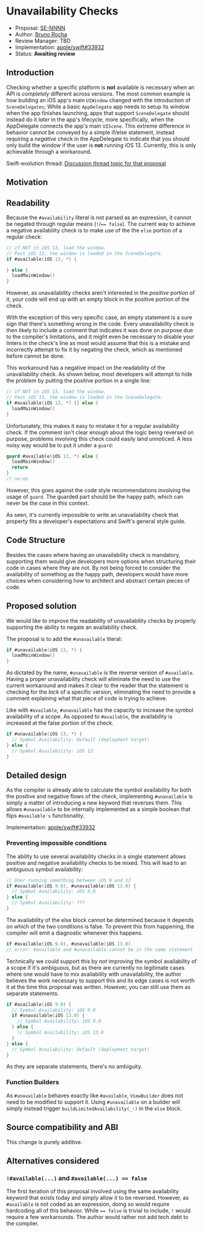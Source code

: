 # Unavailability Checks

* Proposal: [SE-NNNN](NNNN-negative-availability)
* Author: [Bruno Rocha](https://github.com/rockbruno)
* Review Manager: TBD
* Implementation: [apple/swift#33932](https://github.com/apple/swift/pull/33932)
* Status: **Awaiting review**

## Introduction

Checking whether a specific platform is **not** available is necessary when an API is *completely* different across versions. The most common example is how building an iOS app's main `UIWindow` changed with the introduction of `SceneDelegates`; While a basic `AppDelegate` app needs to setup its window when the app finishes launching, apps that support `SceneDelegate` should instead do it *later* in the app's lifecycle, more specifically, when the AppDelegate connects the app's main `UIScene`. This extreme difference in behavior cannot be conveyed by a simple if/else statement, instead requiring a *negative* check in the AppDelegate to indicate that you should only build the window if the user is **not** running iOS 13. Currently, this is only achievable through a workaround.

Swift-evolution thread: [Discussion thread topic for that proposal](https://forums.swift.org/t/support-negative-availability-literals/39946)

## Motivation

## Readability

Because the `#availability` literal is not parsed as an expression, it cannot be negated through regular means (`!`/`== false`). The current way to achieve a negative availability check is to make use of the the `else` portion of a regular check:

```swift
// if NOT in iOS 13, load the window.
// Post iOS 13, the window is loaded in the SceneDelegate.
if #available(iOS 13, *) {

} else {
  loadMainWindow()
}
```

However, as unavailability checks aren't interested in the *positive* portion of it, your code will end up with an empty block in the positive portion of the check.

With the exception of this very specific case, an empty statement is a sure sign that there's something wrong in the code. Every unavailability check is then likely to include a comment that indicates it was done on purpose due to the compiler's limitations, and it might even be necessary to disable your linters in the check's line as most would assume that this is a mistake and incorrectly attempt to fix it by negating the check, which as mentioned before cannot be done.

This workaround has a negative impact on the readability of the unavailability check. As shown below, most developers will attempt to hide the problem by putting the positive portion in a single line:

```swift
// if NOT in iOS 13, load the window.
// Post iOS 13, the window is loaded in the SceneDelegate.
if #available(iOS 13, *) {} else {
  loadMainWindow()
}
```

Unfortunately, this makes it easy to mistake it for a regular availability check. If the comment isn't clear enough about the logic being reversed on purpose, problems involving this check could easily land unnoticed. A less noisy way would be to put it under a `guard`:

```swift
guard #available(iOS 13, *) else {
  loadMainWindow()
  return
}
// no-op
```

However, this goes against the code style recommendations involving the usage of `guard`. The guarded part should be the happy path, which can never be the case in this context.

As seen, it's currently impossible to write an unavailability check that property fits a developer's expectations and Swift's general style guide.

## Code Structure

Besides the cases where having an unavailability check is mandatory, supporting them would give developers more options when structuring their code in cases where they are not. By not being forced to consider the availability of something as the happy path, developers would have more choices when considering how to architect and abstract certain pieces of code.

## Proposed solution

We would like to improve the readability of unavailability checks by properly supporting the ability to negate an availability check.

The proposal is to add the `#unavailable` literal:

```swift
if #unavailable(iOS 13, *) {
  loadMainWindow()
}
```

As dictated by the name, `#unavailable` is the reverse version of `#available`. Having a proper unavailability check will eliminate the need to use the current workaround and makes it clear to the reader that the statement is checking for the *lack* of a specific version, eliminating the need to provide a comment explaining what that piece of code is trying to achieve.

Like with `#available`, `#unavailable` has the capacity to increase the symbol availability of a scope. As opposed to `#available`, the availability is increased at the false portion of the check.

```swift
if #unavailable(iOS 13, *) {
  // Symbol Availability: Default (deployment target)
} else {
  // Symbol Availability: iOS 13
}
```

## Detailed design

As the compiler is already able to calculate the symbol availability for both the positive and negative flows of the check, implementing `#unavailable` is simply a matter of introducing a new keyword that reverses them. This allows `#unavailable` to be internally implemented as a simple boolean that flips `#available's` functionality.

Implementation: [apple/swift#33932](https://github.com/apple/swift/pull/33932)

### Preventing impossible conditions

The ability to use several availability checks in a single statement allows positive and negative availability checks to be mixed. This will lead to an ambiguous symbol availability:

```swift
// User running something between iOS 9 and 12
if #available(iOS 9.0), #unavailable(iOS 13.0) {
  // Symbol Availability: iOS 9.0
} else {
  // Symbol Availability: ???
}
```

The availability of the else block cannot be determined because it depends on which of the two conditions is false. To prevent this from happening, the compiler will emit a diagnostic whenever this happens.

```swift
if #available(iOS 9.0), #unavailable(iOS 13.0)
// error: #available and #unavailable cannot be in the same statement
```

Technically we could support this by *not* improving the symbol availability of a scope if it's ambiguous, but as there are currently no legitimate cases where one would have to mix availability with unavailability, the author believes the work necessary to support this and its edge cases is not worth it at the time this proposal was written. However, you can still use them as separate statements.

```swift
if #available(iOS 9.0) {
  // Symbol Availability: iOS 9.0
  if #unavailable(iOS 13.0) {
    // Symbol Availability: iOS 9.0
  } else {
    // Symbol Availability: iOS 13.0
  }
} else {
  // Symbol Availability: Default (deployment target)
}
```

As they are separate statements, there's no ambiguity.

### Function Builders

As `#unavailable` behaves exactly like `#available`, `ViewBuilder` does not need to be modified to support it. Using `#unavailable` on a builder will simply instead trigger `buildLimitedAvailability(_:)` in the `else` block. 

## Source compatibility and ABI

This change is purely additive.

## Alternatives considered

### `!#available(...)` and `#available(...) == false`

The first iteration of this proposal involved using the same availability keyword that exists today and simply allow it to be reversed. However, as `#available` is not coded as an expression, doing so would require hardcoding all of this behavior. While `== false` is trivial to include, `!` would require a few workarounds. The author would rather not add tech debt to the compiler.
